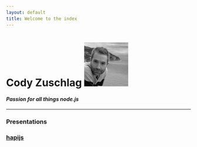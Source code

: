 ```yaml
---
layout: default
title: Welcome to the index
---
```

# Cody Zuschlag ![cody](hapi/images/cody1_bw_100px.jpg)

#### _Passion for all things node.js_

---

<div class="panel panel-primary">
  <div class="panel-heading">
    <h3 class="panel-title">Presentations</h3>
  </div>
  <div class="panel-body">
    <h3><a href="/hapiatlunch">hapijs</a></h3>
  </div>
</div>
